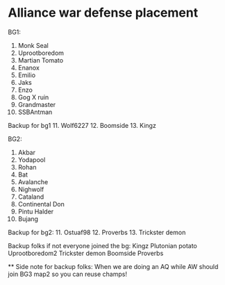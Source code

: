 # Alliance war defense placement
BG1: 

1. Monk Seal
2. Uprootboredom
3. Martian Tomato
4. Enanox
5. Emilio
6. Jaks
7. Enzo
8. Gog X ruin
9. Grandmaster
10. SSBAntman

Backup for bg1
11. Wolf6227
12. Boomside
13. Kingz

BG2:
1. Akbar
2. Yodapool
3. Rohan
4. Bat
5. Avalanche
6. Nighwolf
7. Cataland
8. Continental Don
9. Pintu Halder
10. Bujang

Backup for bg2: 
11. Ostuaf98
12. Proverbs
13. Trickster demon


Backup folks if not everyone joined the bg:
Kingz
Plutonian potato
Uprootboredom2
Trickster demon
Boomside
Proverbs


** Side note for backup folks: When we are doing an AQ while AW should join BG3 map2 so you can reuse champs!
